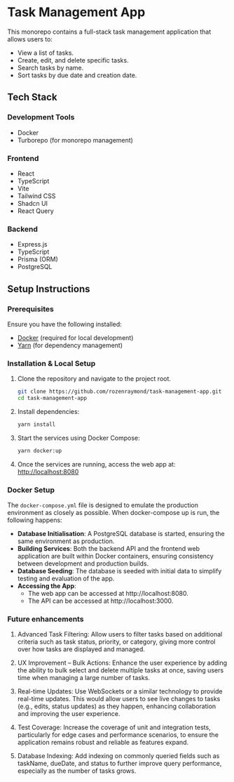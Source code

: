 # Task Management App

This monorepo contains a full-stack task management application that allows users to:

- View a list of tasks.
- Create, edit, and delete specific tasks.
- Search tasks by name.
- Sort tasks by due date and creation date.

## Tech Stack

### Development Tools

- Docker
- Turborepo (for monorepo management)

### Frontend

- React
- TypeScript
- Vite
- Tailwind CSS
- Shadcn UI
- React Query

### Backend

- Express.js
- TypeScript
- Prisma (ORM)
- PostgreSQL

## Setup Instructions

### Prerequisites

Ensure you have the following installed:

- [Docker](https://docs.docker.com/desktop/) (required for local development)
- [Yarn](https://classic.yarnpkg.com/lang/en/docs/install/#mac-stable) (for dependency management)

### Installation & Local Setup

1. Clone the repository and navigate to the project root.

   ```bash
   git clone https://github.com/rozenraymond/task-management-app.git
   cd task-management-app
   ```

2. Install dependencies:

   ```bash
   yarn install
   ```

3. Start the services using Docker Compose:

   ```bash
   yarn docker:up
   ```

4. Once the services are running, access the web app at: [http://localhost:8080](http://localhost:8080)

### Docker Setup

The `docker-compose.yml` file is designed to emulate the production environment as closely as possible. When docker-compose up is run, the following happens:

- **Database Initialisation**: A PostgreSQL database is started, ensuring the same environment as production.
- **Building Services**: Both the backend API and the frontend web application are built within Docker containers, ensuring consistency between development and production builds.
- **Database Seeding**: The database is seeded with initial data to simplify testing and evaluation of the app.
- **Accessing the App**:
  - The web app can be accessed at http://localhost:8080.
  - The API can be accessed at http://localhost:3000.

### Future enhancements

1. Advanced Task Filtering: Allow users to filter tasks based on additional criteria such as task status, priority, or category, giving more control over how tasks are displayed and managed.

2. UX Improvement – Bulk Actions: Enhance the user experience by adding the ability to bulk select and delete multiple tasks at once, saving users time when managing a large number of tasks.

3. Real-time Updates: Use WebSockets or a similar technology to provide real-time updates. This would allow users to see live changes to tasks (e.g., edits, status updates) as they happen, enhancing collaboration and improving the user experience.

4. Test Coverage: Increase the coverage of unit and integration tests, particularly for edge cases and performance scenarios, to ensure the application remains robust and reliable as features expand.

5. Database Indexing: Add indexing on commonly queried fields such as taskName, dueDate, and status to further improve query performance, especially as the number of tasks grows.
